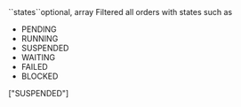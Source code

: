 <tr><td>``states``</td><td>optional, array</td>
<td>Filtered all orders with states such as
<ul>
<li>PENDING</li>
<li>RUNNING</li>
<li>SUSPENDED</li>
<li>WAITING</li>
<li>FAILED</li>
<li>BLOCKED</li>
</ul>
</td><td>["SUSPENDED"]</td><td></td></tr>
